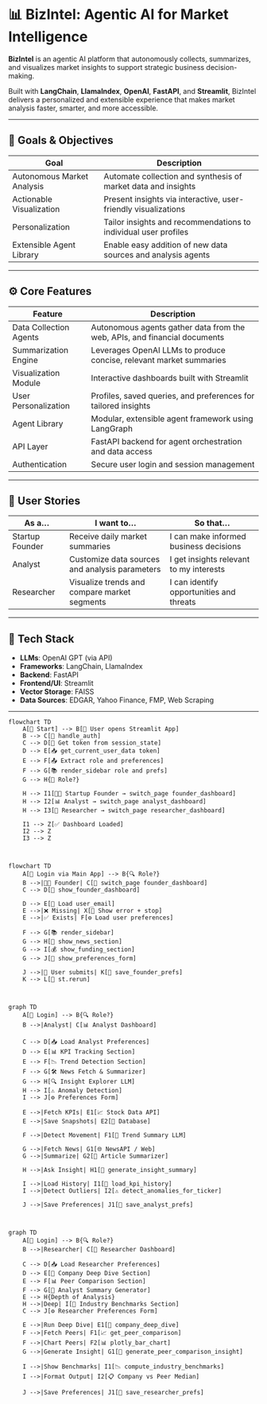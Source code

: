 # 📊 BizIntel: Agentic AI for Market Intelligence

**BizIntel** is an agentic AI platform that autonomously collects, summarizes, and visualizes market insights to support strategic business decision-making.

Built with **LangChain**, **LlamaIndex**, **OpenAI**, **FastAPI**, and **Streamlit**, BizIntel delivers a personalized and extensible experience that makes market analysis faster, smarter, and more accessible.

---

## 🎯 Goals & Objectives

| Goal                     | Description                                                                 |
|--------------------------|-----------------------------------------------------------------------------|
| Autonomous Market Analysis | Automate collection and synthesis of market data and insights              |
| Actionable Visualization | Present insights via interactive, user-friendly visualizations              |
| Personalization          | Tailor insights and recommendations to individual user profiles             |
| Extensible Agent Library | Enable easy addition of new data sources and analysis agents                |

---

## ⚙️ Core Features

| Feature               | Description                                                                 |
|------------------------|-----------------------------------------------------------------------------|
| Data Collection Agents | Autonomous agents gather data from the web, APIs, and financial documents   |
| Summarization Engine   | Leverages OpenAI LLMs to produce concise, relevant market summaries         |
| Visualization Module   | Interactive dashboards built with Streamlit                                 |
| User Personalization   | Profiles, saved queries, and preferences for tailored insights               |
| Agent Library          | Modular, extensible agent framework using LangGraph        |
| API Layer              | FastAPI backend for agent orchestration and data access                      |
| Authentication         | Secure user login and session management                                     |

---

## 👥 User Stories

| As a…            | I want to…                                     | So that…                                      |
|------------------|--------------------------------------------------|-----------------------------------------------|
| Startup Founder  | Receive daily market summaries                   | I can make informed business decisions         |
| Analyst          | Customize data sources and analysis parameters   | I get insights relevant to my interests        |
| Researcher       | Visualize trends and compare market segments     | I can identify opportunities and threats       |

---

## 🚀 Tech Stack

- **LLMs**: OpenAI GPT (via API)
- **Frameworks**: LangChain, LlamaIndex
- **Backend**: FastAPI
- **Frontend/UI**: Streamlit
- **Vector Storage**: FAISS
- **Data Sources**: EDGAR, Yahoo Finance, FMP, Web Scraping

---

```mermaid
flowchart TD
    A[🚀 Start] --> B[📂 User opens Streamlit App]
    B --> C[🔐 handle_auth]
    C --> D[🪪 Get token from session_state]
    D --> E[📥 get_current_user_data token]
    E --> F[📤 Extract role and preferences]
    F --> G[📚 render_sidebar role and prefs]
    G --> H{🧭 Role?}
    
    H --> I1[🧑‍🚀 Startup Founder → switch_page founder_dashboard]
    H --> I2[📊 Analyst → switch_page analyst_dashboard]
    H --> I3[🔬 Researcher → switch_page researcher_dashboard]
    
    I1 --> Z[✅ Dashboard Loaded]
    I2 --> Z
    I3 --> Z


```
```mermaid

flowchart TD
    A[🔐 Login via Main App] --> B{🔍 Role?}
    B -->|🧑‍🚀 Founder| C[🔄 switch_page founder_dashboard]
    C --> D[🧭 show_founder_dashboard]

    D --> E[📧 Load user_email]
    E -->|❌ Missing| X[🚫 Show error + stop]
    E -->|✅ Exists| F[⚙️ Load user preferences]

    F --> G[📚 render_sidebar]
    G --> H[📰 show_news_section]
    G --> I[💰 show_funding_section]
    G --> J[📝 show_preferences_form]

    J -->|📨 User submits| K[💾 save_founder_prefs]
    K --> L[🔁 st.rerun]


```
```mermaid

graph TD
    A[🔐 Login] --> B{🔍 Role?}
    B -->|Analyst| C[📊 Analyst Dashboard]

    C --> D[📥 Load Analyst Preferences]
    D --> E[📊 KPI Tracking Section]
    E --> F[📉 Trend Detection Section]
    F --> G[🛠 News Fetch & Summarizer]
    G --> H[🔍 Insight Explorer LLM]
    H --> I[⚠️ Anomaly Detection]
    I --> J[⚙️ Preferences Form]

    E -->|Fetch KPIs| E1[📈 Stock Data API]
    E -->|Save Snapshots| E2[📝 Database]

    F -->|Detect Movement| F1[🧠 Trend Summary LLM]

    G -->|Fetch News| G1[🌐 NewsAPI / Web]
    G -->|Summarize| G2[🧠 Article Summarizer]

    H -->|Ask Insight| H1[🧠 generate_insight_summary]

    I -->|Load History| I1[📂 load_kpi_history]
    I -->|Detect Outliers| I2[⚠️ detect_anomalies_for_ticker]

    J -->|Save Preferences| J1[💾 save_analyst_prefs]


```
```mermaid

graph TD
    A[🔐 Login] --> B{🔍 Role?}
    B -->|Researcher| C[🔬 Researcher Dashboard]

    C --> D[📥 Load Researcher Preferences]
    D --> E[🏢 Company Deep Dive Section]
    E --> F[📊 Peer Comparison Section]
    F --> G[🤖 Analyst Summary Generator]
    E --> H{Depth of Analysis}
    H -->|Deep| I[🧭 Industry Benchmarks Section]
    C --> J[⚙️ Researcher Preferences Form]

    E -->|Run Deep Dive| E1[🧠 company_deep_dive]
    F -->|Fetch Peers| F1[📈 get_peer_comparison]
    F -->|Chart Peers| F2[📊 plotly_bar_chart]
    G -->|Generate Insight| G1[🧠 generate_peer_comparison_insight]

    I -->|Show Benchmarks| I1[📉 compute_industry_benchmarks]
    I -->|Format Output| I2[📋 Company vs Peer Median]

    J -->|Save Preferences| J1[💾 save_researcher_prefs]

```
